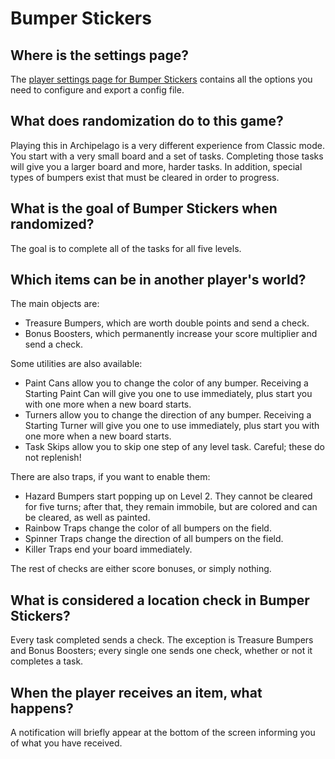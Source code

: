 # Bumper Stickers

## Where is the settings page?
The [player settings page for Bumper Stickers](../player-settings) contains all the options you need to configure and export a config file.

## What does randomization do to this game?
Playing this in Archipelago is a very different experience from Classic mode. You start with a very small board and a set of tasks. Completing those tasks will give you a larger board and more, harder tasks. In addition, special types of bumpers exist that must be cleared in order to progress.

## What is the goal of Bumper Stickers when randomized?
The goal is to complete all of the tasks for all five levels.

## Which items can be in another player's world?
The main objects are:
 - Treasure Bumpers, which are worth double points and send a check.
 - Bonus Boosters, which permanently increase your score multiplier and send a check.

Some utilities are also available:
 - Paint Cans allow you to change the color of any bumper. Receiving a Starting Paint Can will give you one to use immediately, plus start you with one more when a new board starts.
 - Turners allow you to change the direction of any bumper. Receiving a Starting Turner will give you one to use immediately, plus start you with one more when a new board starts.
 - Task Skips allow you to skip one step of any level task. Careful; these do not replenish!

There are also traps, if you want to enable them:
 - Hazard Bumpers start popping up on Level 2. They cannot be cleared for five turns; after that, they remain immobile, but are colored and can be cleared, as well as painted.
 - Rainbow Traps change the color of all bumpers on the field.
 - Spinner Traps change the direction of all bumpers on the field.
 - Killer Traps end your board immediately.

The rest of checks are either score bonuses, or simply nothing.

## What is considered a location check in Bumper Stickers?
Every task completed sends a check. The exception is Treasure Bumpers and Bonus Boosters; every single one sends one check, whether or not it completes a task.

## When the player receives an item, what happens?
A notification will briefly appear at the bottom of the screen informing you of what you have received.
